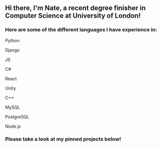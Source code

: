 ## Hi there, I'm Nate, a recent degree finisher in Computer Science at University of London!

### Here are some of the different languages I have experience in:
Python

Django

JS

C#

React

Unity

C++

MySQL

PostgreSQL

Node.js


### Please take a look at my pinned projects below!

<!--
**NateSamuel/NateSamuel** is a ✨ _special_ ✨ repository because its `README.md` (this file) appears on your GitHub profile.

Here are some ideas to get you started:

- 🔭 I’m currently working on ...
- 🌱 I’m currently learning ...
- 👯 I’m looking to collaborate on ...
- 🤔 I’m looking for help with ...
- 💬 Ask me about ...
- 📫 How to reach me: ...
- 😄 Pronouns: ...
- ⚡ Fun fact: ...
-->
